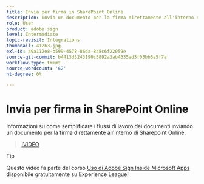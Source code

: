 ```yaml
---
title: Invia per firma in SharePoint Online
description: Invia un documento per la firma direttamente all'interno di Sharepoint Online
role: User
product: adobe sign
level: Intermediate
topic-revisit: Integrations
thumbnail: 41263.jpg
exl-id: a9a112e8-b599-4578-86da-8a8c6f22059e
source-git-commit: b4413d3243190c5892a3ab4635ad3f03bb5a5f7a
workflow-type: tm+mt
source-wordcount: '62'
ht-degree: 0%

---
```


# Invia per firma in SharePoint Online

Informazioni su come semplificare i flussi di lavoro dei documenti inviando un documento per la firma direttamente all&#39;interno di Sharepoint Online.

>[!VIDEO](https://video.tv.adobe.com/v/41263?hidetitle=true)

>[!TIP]
>
>Questo video fa parte del corso [Uso di Adobe Sign Inside Microsoft Apps](https://experienceleague.adobe.com/?recommended=Sign-U-1-2020.2) disponibile gratuitamente su Experience League!
